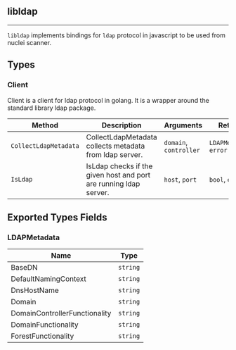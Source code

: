 ## libldap 
---


`libldap` implements bindings for `ldap` protocol in javascript
to be used from nuclei scanner.



## Types

### Client

 Client is a client for ldap protocol in golang.    It is a wrapper around the standard library ldap package.

| Method | Description | Arguments | Returns |
|--------|-------------|-----------|---------|
| `CollectLdapMetadata` |  CollectLdapMetadata collects metadata from ldap server. | `domain`, `controller` | `LDAPMetadata`, `error` |
| `IsLdap` |  IsLdap checks if the given host and port are running ldap server. | `host`, `port` | `bool`, `error` |




## Exported Types Fields
### LDAPMetadata

| Name | Type | 
|--------|-------------|
| BaseDN | `string` |
| DefaultNamingContext | `string` |
| DnsHostName | `string` |
| Domain | `string` |
| DomainControllerFunctionality | `string` |
| DomainFunctionality | `string` |
| ForestFunctionality | `string` |





